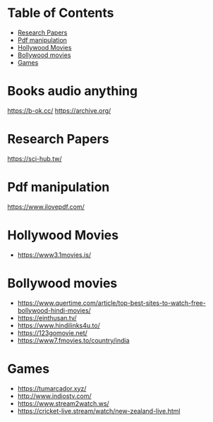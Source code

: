 Table of Contents
=================
   * [Research Papers](#research-papers)
   * [Pdf manipulation](#pdf-manipulation)
   * [Hollywood Movies](#hollywood-movies)
   * [Bollywood movies](#bollywood-movies)
   * [Games](#games)
   
# Books audio anything
https://b-ok.cc/
https://archive.org/

# Research Papers
https://sci-hub.tw/

# Pdf manipulation
https://www.ilovepdf.com/

# Hollywood Movies 
- https://www3.1movies.is/

# Bollywood movies
- https://www.quertime.com/article/top-best-sites-to-watch-free-bollywood-hindi-movies/
- https://einthusan.tv/
- https://www.hindilinks4u.to/
- https://123gomovie.net/
- https://www7.fmovies.to/country/india

# Games
- https://tumarcador.xyz/
- http://www.indiostv.com/
- https://www.stream2watch.ws/
- https://cricket-live.stream/watch/new-zealand-live.html
